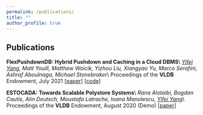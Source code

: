 ```yaml
---
permalink: /publications/
title: ""
author_profile: true
---
```


Publications
------
**FlexPushdownDB: Hybrid Pushdown and Caching in a Cloud DBMS**\\
_<ins>Yifei Yang</ins>, Matt Youill, Matthew Woicik, Yizhou Liu, Xiangyao Yu, Marco Serafini, Ashraf Aboulnaga, Michael Stonebraker_\\
Proceedings of the **VLDB** Endowment, July 2021 [[paper]](http://vldb.org/pvldb/vol14/p2101-yang.pdf) [[code]](https://github.com/cloud-olap/FlexPushdownDB)

**ESTOCADA: Towards Scalable Polystore Systems**\\
_Rana Alotaibi, Bogdan Cautis, Alin Deutsch, Moustafa Latrache, Ioana Manolescu, <ins>Yifei Yang</ins>_\\
Proceedings of the **VLDB** Endowment, August 2020 (Demo) [[paper]](http://www.vldb.org/pvldb/vol13/p2949-alotaibi.pdf)
